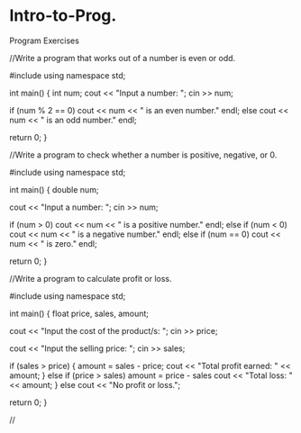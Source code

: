 # Intro-to-Prog.
Program Exercises

//Write a program that works out of a number is even or odd.

#include <iostream>
using namespace std;
 
  int main() 
  {
  int num;
  cout << "Input a number: ";
  cin >> num;
  
  if (num % 2 == 0)
  cout << num << " is an even number." endl;
  else
  cout << num << " is an odd number." endl;
  
  return 0;
  }

 
//Write a program to check whether a number is positive, negative, or 0.
 
#include <iostream>
using namespace std;
 
 int main()
 {
 double num;
 
 cout << "Input a number: ";
 cin >> num;
 
 if (num > 0)
 cout << num << " is a positive number." endl;
 else if (num < 0)
 cout << num << " is a negative number." endl;
 else if (num == 0)
 cout << num << " is zero." endl;
 
 return 0;
 }
                    
                    
//Write a program to calculate profit or loss.
                    
#include <iostream>
using namespace std;
 
 int main()
{
float price, sales, amount;
 
 cout << "Input the cost of the product/s: ";
 cin >> price;
 
 cout << "Input the selling price: ";
 cin >> sales;
 
 if (sales > price)
 {
  amount = sales - price;
  cout << "Total profit earned: " << amount;
 }
 else if (price > sales)
 amount = price - sales
 cout << "Total loss: " << amount;
 }
 else
 cout << "No profit or loss.";
 
 return 0;
 }
 
 
 //

